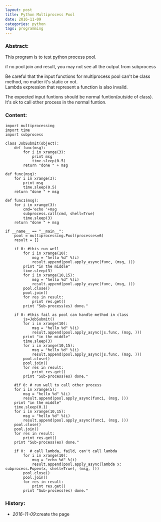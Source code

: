 ```yaml
---
layout: post
title: Python Multiprocess Pool
date: 2016-11-09
categories: python
tags: programming
---
```

### Abstract:
This program is to test python process pool.<br>

if no pool.join and result, you may not see all the output from subprocess<br>

Be careful that the input functions for multiprocess pool can't be class method, no matter it's static or not.<br>
Lambda expression that represent a function is also invalid.<br>

The expected input funtions should be normal funtion(outside of class).<br>
It's ok to call other process in the normal funtion.

### Content:

    import multiprocessing
    import time
    import subprocess

    class JobSubmit(object):
        def func(msg):
            for i in xrange(3):
                print msg
                time.sleep(0.5)
            return "done " + msg

    def func(msg):
        for i in xrange(3):
            print msg
            time.sleep(0.5)
        return "done " + msg

    def func1(msg):
        for i in xrange(3):
            cmd='echo '+msg
            subprocess.call(cmd, shell=True)
            time.sleep(3)
        return "done " + msg

    if __name__ == "__main__":
        pool = multiprocessing.Pool(processes=6)
        result = []

        if 0: #this run well
            for i in xrange(10):
                msg = "hello %d" %(i)
                result.append(pool.apply_async(func, (msg, )))
            print "in the middle"
            time.sleep(3)
            for i in xrange(10,15):
                msg = "hello %d" %(i)
                result.append(pool.apply_async(func, (msg, )))
            pool.close()
            pool.join()
            for res in result:
                print res.get()
            print "Sub-process(es) done."

        if 0: #this fail as pool can handle method in class
            js=JobSubmit()
            for i in xrange(10):
                msg = "hello %d" %(i)
                result.append(pool.apply_async(js.func, (msg, )))
            print "in the middle"
            time.sleep(3)
            for i in xrange(10,15):
                msg = "hello %d" %(i)
                result.append(pool.apply_async(js.func, (msg, )))
            pool.close()
            pool.join()
            for res in result:
                print res.get()
            print "Sub-process(es) done."

        #if 0: # run well to call other process
        for i in xrange(5):
            msg = "hello %d" %(i)
            result.append(pool.apply_async(func1, (msg, )))
        print "in the middle"
        time.sleep(0.1)
        for i in xrange(10,15):
            msg = "hello %d" %(i)
            result.append(pool.apply_async(func1, (msg, )))
        pool.close()
        pool.join()
        for res in result:
            print res.get()
        print "Sub-process(es) done."

        if 0:  # call lambda, faild, can't call lambda
            for i in xrange(10):
                msg = "echo %d" %(i)
                result.append(pool.apply_async(lambda x: subprocess.Popen(x, shell=True), (msg, )))
            pool.close()
            pool.join()
            for res in result:
                print res.get()
            print "Sub-process(es) done."

### History:
* <em>2016-11-09</em>:create the page<br>

